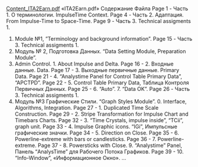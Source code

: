 [Content_ITA2Earn.pdf](https://github.com/user-attachments/files/18272708/Content_ITA2Earn.pdf)
«ITA2Earn.pdf»
Содержание Файла
Page 1 - Часть 1. О терминологии. ImpulseTime Context.
Page 4 - Часть 2. Адаптация. From Impulse-Time to Space-Time.
Page 9 - Часть 3.
Technical assigments 1.
1. Module №1, ”Terminology and background information”.
Page 15 - Часть 3.
Technical assigments 1.
2. Модуль № 2, Подготовка Данных. “Data Setting Module, Preparation Module”.
0. Admin Control. 1. About Impulse and Delta.
Page 16 - 2. Входные данные. Data.
Page 17 - 3. Выходные первичные данные. Primary Data.
Page 21 - 4. “Analystime Panel for Control Table Primary Data”, “APCTPD”.
Page 22 - 5. Control Table Primary Data, Таблица Контроля Первичных Данных.
Page 25 - 6. “Auto”. 7. “Data OK”.
Page 26 - Часть 3.
Technical assigments 1.
3. Модуль №3 Графические Стили. “Graph Styles Module”. 0. Interface, Algorithms,
Integration.
Page 27 - 1. Duplicated Time Scale Сonstruction.
Page 29 - 2. Stripe Transformation for Impulse Chart and Timebars Charts.
Page 32 - 3. “Time Crystals, impulse inside”, “TCii”, graph unit.
Page 33 - 4. Impulse Graphic icons. “IGi”, Импульсные графические значки.
Page 34 - 5. Direction on Close.
Page 35 - 6. Powerline-extreme with bars or candlesticks.
Page 36 - 7. Powerline-extreme.
Page 37 - 8. Powersticks with Close. 9. “Analystime” Panel, Панель “AnalysTime” для
Рабочего Потока Графиков.
Page 39 - 10. “Info-Window”, «Информационное Окно».
   ...
